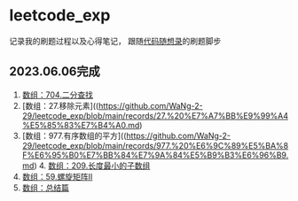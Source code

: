 # leetcode_exp
记录我的刷题过程以及心得笔记， 跟随[代码随想录](https://github.com/youngyangyang04/leetcode-master)的刷题脚步

## 2023.06.06完成
1. [数组：704.二分查找](https://github.com/WaNg-2-29/leetcode_exp/blob/main/records/704.%20%E4%BA%8C%E5%88%86%E6%9F%A5%E6%89%BE.md)
2. [数组：27.移除元素]((https://github.com/WaNg-2-29/leetcode_exp/blob/main/records/27.%20%E7%A7%BB%E9%99%A4%E5%85%83%E7%B4%A0.md)
3. [数组：977.有序数组的平方]((https://github.com/WaNg-2-29/leetcode_exp/blob/main/records/977.%20%E6%9C%89%E5%BA%8F%E6%95%B0%E7%BB%84%E7%9A%84%E5%B9%B3%E6%96%B9.md)  4. [数组：209.长度最小的子数组]()
5. [数组：59.螺旋矩阵II]()
6. [数组：总结篇]()
